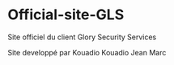 # Official-site-GLS
Site officiel du client Glory Security Services

Site developpé par Kouadio Kouadio Jean Marc